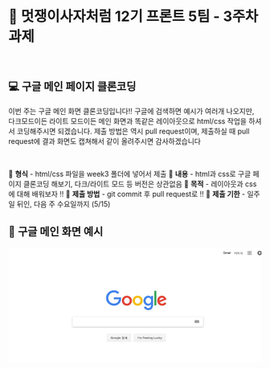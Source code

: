 # 🦁 멋쟁이사자처럼 12기 프론트 5팀 - 3주차 과제

<br>

## 💻 구글 메인 페이지 클론코딩
이번 주는 구글 메인 화면 클론코딩입니다!!
구글에 검색하면 예시가 여러개 나오지만, 다크모드이든 라이트 모드이든 메인 화면과 똑같은 레이아웃으로 html/css 작업을 하셔서 코딩해주시면 되겠습니다. 제출 방법은 역시 pull request이며, 제출하실 때 pull request에 결과 화면도 캡쳐해서 같이 올려주시면 감사하겠습니다

<br>

🦁 **형식** - html/css 파일을 week3 폴더에 넣어서 제출
🦁 **내용** - html과 css로 구글 페이지 클론코딩 해보기, 다크/라이트 모드 등 버전은 상관없음
🦁 **목적** - 레이아웃과 css에 대해 배워보자 !!
🦁 **제출 방법** - git commit 후 pull request로 !! 
🦁 **제출 기한** - 일주일 뒤인, 다음 주 수요일까지 (5/15)

## 💫 구글 메인 화면 예시
<img src="./week3_image.png">